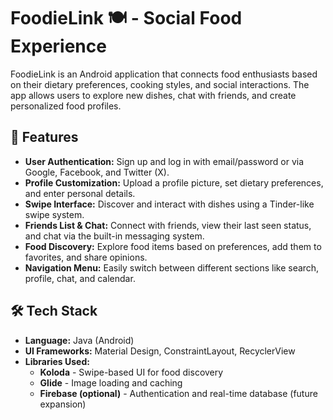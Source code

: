 # FoodieLink 🍽️ - Social Food Experience  

FoodieLink is an Android application that connects food enthusiasts based on their dietary preferences, cooking styles, and social interactions. The app allows users to explore new dishes, chat with friends, and create personalized food profiles.

## 📌 Features

- **User Authentication:** Sign up and log in with email/password or via Google, Facebook, and Twitter (X).  
- **Profile Customization:** Upload a profile picture, set dietary preferences, and enter personal details.  
- **Swipe Interface:** Discover and interact with dishes using a Tinder-like swipe system.  
- **Friends List & Chat:** Connect with friends, view their last seen status, and chat via the built-in messaging system.  
- **Food Discovery:** Explore food items based on preferences, add them to favorites, and share opinions.  
- **Navigation Menu:** Easily switch between different sections like search, profile, chat, and calendar.  

## 🛠️ Tech Stack

- **Language:** Java (Android)  
- **UI Frameworks:** Material Design, ConstraintLayout, RecyclerView  
- **Libraries Used:**
  - **Koloda** - Swipe-based UI for food discovery  
  - **Glide** - Image loading and caching  
  - **Firebase (optional)** - Authentication and real-time database (future expansion)  
